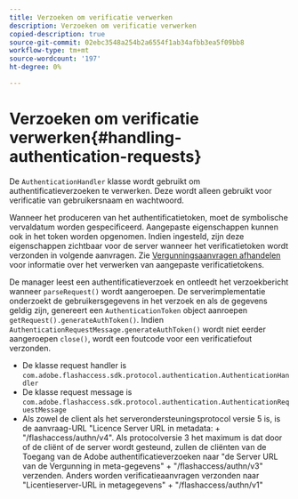 ```yaml
---
title: Verzoeken om verificatie verwerken
description: Verzoeken om verificatie verwerken
copied-description: true
source-git-commit: 02ebc3548a254b2a6554f1ab34afbb3ea5f09bb8
workflow-type: tm+mt
source-wordcount: '197'
ht-degree: 0%

---
```


# Verzoeken om verificatie verwerken{#handling-authentication-requests}

De `AuthenticationHandler` klasse wordt gebruikt om authentificatieverzoeken te verwerken. Deze wordt alleen gebruikt voor verificatie van gebruikersnaam en wachtwoord.

Wanneer het produceren van het authentificatietoken, moet de symbolische vervaldatum worden gespecificeerd. Aangepaste eigenschappen kunnen ook in het token worden opgenomen. Indien ingesteld, zijn deze eigenschappen zichtbaar voor de server wanneer het verificatietoken wordt verzonden in volgende aanvragen. Zie [Vergunningsaanvragen afhandelen](../../aaxs-protecting-content/content-implementing-the-license-server/content-handling-license-reqs/content-handling-license-reqs.md) voor informatie over het verwerken van aangepaste verificatietokens.

De manager leest een authentificatieverzoek en ontleedt het verzoekbericht wanneer `parseRequest()` wordt aangeroepen. De serverimplementatie onderzoekt de gebruikersgegevens in het verzoek en als de gegevens geldig zijn, genereert een `AuthenticationToken` object aanroepen `getRequest().generateAuthToken()`. Indien `AuthenticationRequestMessage.generateAuthToken()` wordt niet eerder aangeroepen `close()`, wordt een foutcode voor een verificatiefout verzonden.

* De klasse request handler is `com.adobe.flashaccess.sdk.protocol.authentication.AuthenticationHandler`
* De klasse request message is `com.adobe.flashaccess.sdk.protocol.authentication.AuthenticationRequestMessage`
* Als zowel de client als het serverondersteuningsprotocol versie 5 is, is de aanvraag-URL &quot;Licence Server URL in metadata: + &quot;/flashaccess/authn/v4&quot;. Als protocolversie 3 het maximum is dat door of de cliënt of de server wordt gesteund, zullen de cliënten van de Toegang van de Adobe authentificatieverzoeken naar &quot;de Server URL van de Vergunning in meta-gegevens&quot; + &quot;/flashaccess/authn/v3&quot; verzenden. Anders worden verificatieaanvragen verzonden naar &quot;Licentieserver-URL in metagegevens&quot; + &quot;/flashaccess/authn/v1&quot;
